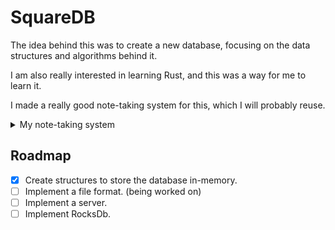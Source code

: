 # SquareDB
The idea behind this was to create a new database, focusing on the data structures and algorithms behind it.

I am also really interested in learning Rust, and this was a way for me to learn it.

I made a really good note-taking system for this, which I will probably reuse.

<details>

<summary>My note-taking system</summary>

- For markdown notes I use [Nota](https://nota.md)
- For a kanban board I use [Nullboard](https://nullboard.io/preview)
- For whiteboards I use [Excalidraw](https://excalidraw.com)
- For diagrams I use [Nomnoml](https://nomnoml.com)

</details>

## Roadmap
- [X] Create structures to store the database in-memory.
- [ ] Implement a file format. (being worked on)
- [ ] Implement a server.
- [ ] Implement RocksDb.
